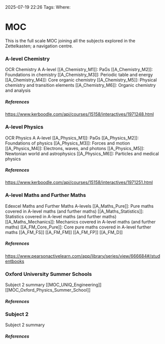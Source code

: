 2025-07-19
22:26
Tags: 
Where:


# MOC
This is the full scale MOC joining all the subjects explored in the Zettelkasten; a navigation centre.


### A-level Chemistry
OCR Chemistry A A-level
[[A_Chemistry_M1]]: PaGs
[[A_Chemistry_M2]]: Foundations in chemistry
[[A_Chemistry_M3]]: Periodic table and energy
[[A_Chemistry_M4]]: Core organic chemistry
[[A_Chemistry_M5]]: Physical chemistry and transition elements
[[A_Chemistry_M6]]: Organic chemistry and analysis

##### References
https://www.kerboodle.com/api/courses/15158/interactives/1971248.html


### A-level Physics
OCR Physics A A-level
[[A_Physics_M1]]: PaGs
[[A_Physics_M2]]: Foundations of physics
[[A_Physics_M3]]: Forces and motion
[[A_Physics_M4]]: Electrons, waves, and photons
[[A_Physics_M5]]: Newtonian world and astrophysics
[[A_Physics_M6]]: Particles and medical physics


##### References
https://www.kerboodle.com/api/courses/15158/interactives/1971251.html


### A-level Maths and Further Maths
Edexcel Maths and Further Maths A-levels
[[A_Maths_Pure]]: Pure maths covered in A-level maths (and further maths)
[[A_Maths_Statistics]]: Statistics covered in A-level maths (and further maths)
[[A_Maths_Mechanics]]: Mechanics covered in A-level maths (and further maths)
[[A_FM_Core_Pure]]: Core pure maths covered in A-level further maths
[[A_FM_FS]]
[[A_FM_FM]]
[[A_FM_FP]]
[[A_FM_D]]

##### References
https://www.pearsonactivelearn.com/app/library/series/view/666684#/studentbooks


### Oxford University Summer Schools
Subject 2 summary
[[MOC_UNIQ_Engineering]]
[[MOC_Oxford_Physics_Summer_School]]

##### References


### Subject 2
Subject 2 summary


##### References